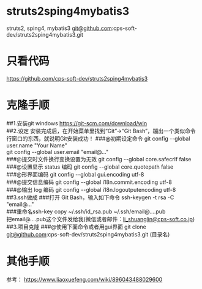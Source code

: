 # struts2sping4mybatis3
struts2, sping4, mybatis3
git@github.com:cps-soft-dev/struts2sping4mybatis3.git
# 只看代码
https://github.com/cps-soft-dev/struts2sping4mybatis3
# 克隆手顺
##1.安装git windows
https://git-scm.com/download/win<br>
##2.设定
安装完成后，在开始菜单里找到“Git”->“Git Bash”，蹦出一个类似命令行窗口的东西，就说明Git安装成功！
###@初期设定命令
git config --global user.name "Your Name"<br>
git config --global user.email "email@..."<br>
###@提交时文件换行变换设置为无效
git config --global core.safecrlf false<br>
###@设置显示 status 编码
git config --global core.quotepath false<br>
###@形界面编码
git config --global gui.encoding utf-8<br>
###@提交信息编码
git config --global i18n.commit.encoding utf-8<br>
###@输出 log 编码
git config --global i18n.logoutputencoding utf-8<br>
##3.ssh做成
###打开 Git Bash，输入如下命令
ssh-keygen -t rsa -C "email@..."<br>
###重命名ssh-key
copy ~/.ssh/id_rsa.pub ~/.ssh/email@....pub<br>
把email@....pub这个文件发给我(微信或者邮件：li_shuanglin@cps-soft.co.jp)<br>
##3.项目克隆
###@使用下面命令或者用gui界面
git clone git@github.com:cps-soft-dev/struts2sping4mybatis3.git (目录名)<br>
# 其他手顺
参考：
https://www.liaoxuefeng.com/wiki/896043488029600
